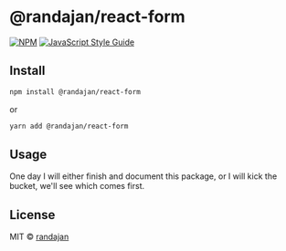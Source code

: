# @randajan/react-form

[![NPM](https://img.shields.io/npm/v/@randajan/react-form.svg)](https://www.npmjs.com/package/@randajan/react-form) [![JavaScript Style Guide](https://img.shields.io/badge/code_style-standard-brightgreen.svg)](https://standardjs.com)

## Install

```bash
npm install @randajan/react-form
```

or

```bash
yarn add @randajan/react-form
```

## Usage

One day I will either finish and document this package, or I will kick the bucket, we'll see which comes first.

## License

MIT © [randajan](https://github.com/randajan)
